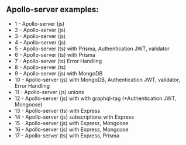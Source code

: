 ## Apollo-server examples:

- 1 - Apollo-server (js)
- 2 - Apollo-server (js)
- 3 - Apollo-server (js)
- 4 - Apollo-server (js)
- 5 - Apollo-server (ts) with Prisma, Authentication JWT, validator
- 6 - Apollo-server (ts) with Prisma
- 7 - Apollo-server (ts) Error Handling
- 8 - Apollo-server (ts)
- 9 - Apollo-server (js) with MongoDB
- 10 - Apollo-server (js) with MongoDB, Authentication JWT, validator, Error Handling
- 11 - Apollo-server (js) unions
- 12 - Apollo-server (js) with with graphql-tag (+Authentication JWT, Mongoose)
- 13 - Apollo-server (ts) with Express
- 14 - Apollo-server (js) subscriptions with Express
- 15 - Apollo-server (js) with Express, Mongoose
- 16 - Apollo-server (js) with Express, Mongoose
- 17 - Apollo-server (ts) with Express, Prisma
